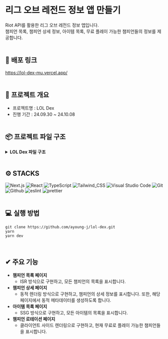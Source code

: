 # 리그 오브 레전드 정보 앱 만들기
Riot API를 활용한 리그 오브 레전드 정보 앱입니다.<br/>
챔피언 목록, 챔피언 상세 정보, 아이템 목록, 무료 플레이 가능한 챔피언들의 정보를 제공합니다.
<br/><br/>

## 🔗 배포 링크
https://lol-dex-mu.vercel.app/
<br/><br/>

## 🚩 프로젝트 개요
- 프로젝트명 : LOL Dex
- 진행 기간 : 24.09.30 ~ 24.10.08
<br/><br/>

## 📦 프로젝트 파일 구조
<details>
  <summary><b>LOL Dex 파일 구조</b></summary>

```
📦lol-dex
 ┣ 📂src
 ┃ ┣ 📂app
 ┃ ┃ ┣ 📂(pages)
 ┃ ┃ ┃ ┣ 📂champions
 ┃ ┃ ┃ ┃ ┣ 📂[id]
 ┃ ┃ ┃ ┃ ┃ ┗ 📜page.tsx
 ┃ ┃ ┃ ┃ ┗ 📜page.tsx
 ┃ ┃ ┃ ┣ 📂items
 ┃ ┃ ┃ ┃ ┗ 📜page.tsx
 ┃ ┃ ┃ ┣ 📂rotation
 ┃ ┃ ┃ ┃ ┗ 📜page.tsx
 ┃ ┃ ┃ ┗ 📜layout.tsx
 ┃ ┃ ┣ 📂api
 ┃ ┃ ┃ ┗ 📂rotation
 ┃ ┃ ┃ ┃ ┗ 📜route.ts
 ┃ ┃ ┣ 📂fonts
 ┃ ┃ ┃ ┗ 📜PretendardVariable.woff2
 ┃ ┃ ┣ 📜error.tsx
 ┃ ┃ ┣ 📜favicon.ico
 ┃ ┃ ┣ 📜global-error.tsx
 ┃ ┃ ┣ 📜globals.css
 ┃ ┃ ┣ 📜layout.tsx
 ┃ ┃ ┣ 📜loading.tsx
 ┃ ┃ ┗ 📜page.tsx
 ┃ ┣ 📂components
 ┃ ┃ ┣ 📜ChampionRotationList.tsx
 ┃ ┃ ┗ 📜loading.tsx
 ┃ ┣ 📂public
 ┃ ┃ ┗ 📜logo.png
 ┃ ┣ 📂types
 ┃ ┃ ┣ 📜Champion.ts
 ┃ ┃ ┣ 📜ChampionRotation.ts
 ┃ ┃ ┗ 📜Item.ts
 ┃ ┗ 📂utils
 ┃ ┃ ┗ 📜serverApi.ts
 ┣ 📜.env.local
 ┣ 📜.eslintrc.json
 ┣ 📜.gitignore
 ┣ 📜LICENSE
 ┣ 📜next-env.d.ts
 ┣ 📜next.config.mjs
 ┣ 📜package-lock.json
 ┣ 📜package.json
 ┣ 📜postcss.config.mjs
 ┣ 📜README.md
 ┣ 📜tailwind.config.ts
 ┗ 📜tsconfig.json
```

</details>
<br/>

## ⚙️ STACKS
![Next.js](https://img.shields.io/badge/Next.js-000?logo=nextdotjs&logoColor=fff&style=for-the-badge)
![React](https://img.shields.io/badge/React-20232A?style=for-the-badge&logo=react&logoColor=61DAFB)
![TypeScript](https://img.shields.io/badge/TypeScript-007ACC?style=for-the-badge&logo=typescript&logoColor=white)
![Tailwind_CSS](https://img.shields.io/badge/Tailwind_CSS-38B2AC?style=for-the-badge&logo=tailwind-css&logoColor=white)
![Visual Studio Code](https://img.shields.io/badge/Visual%20Studio%20Code-007ACC?style=for-the-badge&logo=Visual%20Studio%20Code&logoColor=white)
![Git](https://img.shields.io/badge/Git-F05032?style=for-the-badge&logo=Git&logoColor=white)
![Github](https://img.shields.io/badge/GitHub-181717?style=for-the-badge&logo=GitHub&logoColor=white)
![eslint](https://img.shields.io/badge/eslint-3A33D1?style=for-the-badge&logo=eslint&logoColor=white)
![prettier](https://img.shields.io/badge/prettier-1A2C34?style=for-the-badge&logo=prettier&logoColor=F7BA3E)
<br /><br />

## 💻 실행 방법
```
git clone https://github.com/ayoung-j/lol-dex.git
yarn
yarn dev
```
<br/>

## ✔ 주요 기능
- **챔피언 목록 페이지**
  - ISR 방식으로 구현하고, 모든 챔피언의 목록을 표시합니다.
- **챔피언 상세 페이지**
  - 동적 렌더링 방식으로 구현하고, 챔피언의 상세 정보를 표시합니다. 또한, 해당 페이지에서 동적 메타데이터를 생성하도록 합니다.
- **아이템 목록 페이지**
  - SSG 방식으로 구현하고, 모든 아이템의 목록을 표시합니다.
- **챔피언 로테이션 페이지**
  - 클라이언트 사이드 렌더링으로 구현하고, 현재 무료로 플레이 가능한 챔피언들을 표시합니다.
